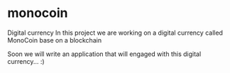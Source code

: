 # monocoin
Digital currency
In this project we are working on a digital currency called MonoCoin base on a blockchain

Soon we will write an application that will engaged with this digital currency... :)
